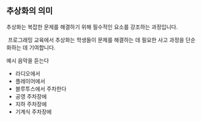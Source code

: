 ## 추상화의 의미
추상화는 복잡한 문제를 해결하기 위해 필수적인 요소를 강조하는 과정입니다. 

 프로그래밍 교육에서 추상화는 학생들이 문제를 해결하는 데 필요한 사고 과정을 단순화하는 데 기여합니다.

예시
음악을 듣는다
- 라디오에서
- 플레이어에서
- 블루투스에서
주차한다
- 공영 주차장에
- 지하 주차장에
- 기계식 주차장에